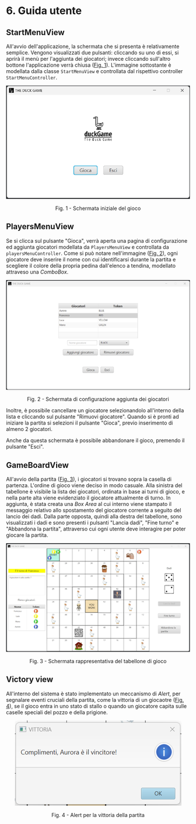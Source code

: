 # 6. Guida utente

## StartMenuView

All'avvio dell'applicazione, la schermata che si presenta è relativamente semplice. Vengono visualizzati due pulsanti: cliccando su uno di essi, si aprirà il menù per l'aggiunta dei giocatori; invece cliccando sull'altro bottone l'applicazione verrà chiusa ([Fig. 1]). L'immagine sottostante è modellata dalla classe `StartMenuView` e controllata dal rispettivo controller `StartMenuController`.

<div align="center">
  <img src="../img/StartGameView.png" />
  <p> Fig. 1 - Schermata iniziale del gioco </p>
</div>

[Fig. 1]: ../img/StartGameView.png

## PlayersMenuView
Se si clicca sul pulsante "Gioca", verrà aperta una pagina di configurazione ed aggiunta giocatori modellata da `PlayersMenuView` e controllata da `playersMenuController`. Come si può notare nell'immagine ([Fig. 2]), ogni giocatore deve inserire il nome con cui identificarsi durante la partita e scegliere il colore della propria pedina dall'elenco a tendina, modellato attraveso una *ComboBox*.

<div align="center">
  <img src="../img/HomeGameView.png" />
  <p> Fig. 2 - Schermata di configurazione aggiunta dei giocatori </p>
</div>

[Fig. 2]: ../img/HomeGameView.png

Inoltre, è possibile cancellare un giocatore selezionandolo all'interno della lista e cliccando sul pulsante "Rimuovi giocatore". Quando si è pronti ad iniziare la partita si selezioni il pulsante "Gioca", previo inserimento di almeno 2 giocatori.

Anche da questa schermata è possibile abbandonare il gioco, premendo il pulsante "Esci".

## GameBoardView
All'avvio della partita ([Fig. 3]), i giocatori si trovano sopra la casella di partenza. L'ordine di gioco viene deciso in modo casuale. Alla sinistra del tabellone è visibile la lista dei giocatori, ordinata in base ai turni di gioco, e nella parte alta viene evidenziato il giocatore attualmente di turno. In aggiunta, è stata creata una *Box Area* al cui interno viene stampato il messaggio relativo allo spostamento del giocatore corrente a seguito del lancio dei dadi. Dalla parte opposta, quindi alla destra del tabellone, sono visualizzati i dadi e sono presenti i pulsanti "Lancia dadi", "Fine turno" e "Abbandona la partita",  attraverso cui ogni utente deve interagire per poter giocare la partita. 

<div align="center">
  <img src="../img/GameBoardView.png" />
  <p> Fig. 3 - Schermata rappresentativa del tabellone di gioco </p>
</div>

[Fig. 3]: ../img/GameBoardView.png

## Victory view

All'interno del sistema è stato implementato un meccanismo di *Alert*, per segnalare eventi cruciali della partita, come la vittoria di un giocaotre ([Fig. 4]), se il gioco entra in uno stato di stallo o quando un giocatore capita sulle caselle speciali del pozzo e della prigione.

<div align="center">
  <img src="../img/VictoryView.png" />
  <p> Fig. 4 - Alert per la vittoria della partita </p>
</div>

[Fig. 4]: ../img/VictoryView.png

